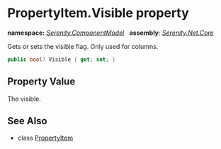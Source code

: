 # PropertyItem.Visible property
**namespace:** *[Serenity.ComponentModel](../../README.md#serenity.componentmodel-namespace)*   **assembly**: *[Serenity.Net.Core](../../README.md)*

Gets or sets the visible flag. Only used for columns.

```csharp
public bool? Visible { get; set; }
```

## Property Value

The visible.

## See Also

* class [PropertyItem](../PropertyItem.md)